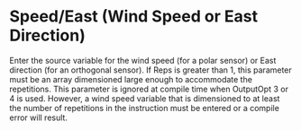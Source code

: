 # Speed/East (Wind Speed or East Direction)

Enter the source variable for the wind speed (for a polar sensor) or East direction (for an orthogonal sensor). If Reps is greater than 1, this parameter must be an array dimensioned large enough to accommodate the repetitions. This parameter is ignored at compile time when OutputOpt 3 or 4 is used. However, a wind speed variable that is dimensioned to at least the number of repetitions in the instruction must be entered or a compile error will result.
